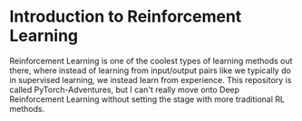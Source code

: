 # Introduction to Reinforcement Learning

Reinforcement Learning is one of the coolest types of learning methods out there, where instead of learning from input/output pairs like we typically do in supervised learning, we instead learn from experience. This repository is called PyTorch-Adventures, but I can't really move onto Deep Reinforcement Learning without setting the stage with more traditional RL methods. 